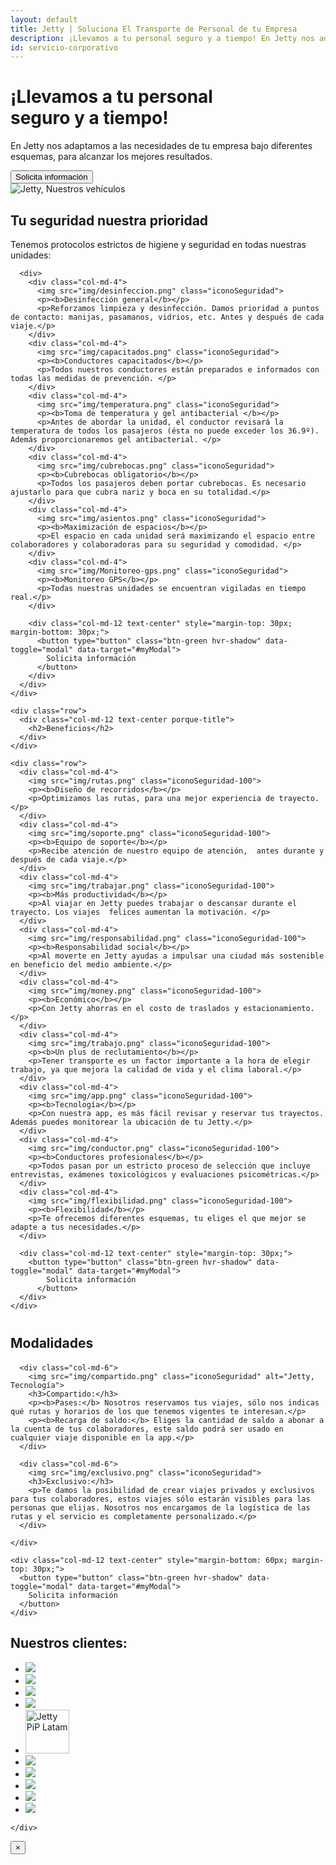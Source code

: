 ```yaml
---
layout: default
title: Jetty | Soluciona El Transporte de Personal de tu Empresa
description: ¡Llevamos a tu personal seguro y a tiempo! En Jetty nos adaptamos a las necesidades de tu organización bajo diferentes esquemas, para alcanzar los mejores resultados.
id: servicio-corporativo
---
```


<div class="container-fluid gradient">

  <div class="organizaciones">
    <div class="container">
      <div class="row">
        <div class="col-md-6" data-aos="fade-left" data-aos-easing="ease-out-sine" data-aos-duration="500">
          <h1>¡Llevamos a tu personal <br><span class="titleBold">seguro y a tiempo!</span></h1>
          <p class="lead">En Jetty nos adaptamos a las necesidades de tu empresa bajo diferentes esquemas, para alcanzar los mejores resultados.</p>
          <button type="button" class="btn-green hvr-shadow" data-toggle="modal" data-target="#myModal">
            Solicita información
          </button>
        </div>
        <div class="col-md-6 text-right">
          <img src="img/choferes.png" alt="Jetty, Nuestros vehículos" data-aos="fade" data-aos-easing="ease-out-sine">
        </div>
      </div>
    </div>
  </div>

  <div class="container porque-content" data-aos="fade-up">
    <div class="row" style="margin-bottom: 40px;">
      <div class="col-md-12 text-center porque-title">
        <h2>Tu seguridad nuestra prioridad</h2>
        <p class="lead textGray">Tenemos protocolos estrictos de higiene y seguridad en todas nuestras unidades:</p>
      </div>

      <div>
        <div class="col-md-4">
          <img src="img/desinfeccion.png" class="iconoSeguridad">
          <p><b>Desinfección general</b></p>
          <p>Reforzamos limpieza y desinfección. Damos prioridad a puntos de contacto: manijas, pasamanos, vidrios, etc. Antes y después de cada viaje.</p>
        </div>
        <div class="col-md-4">
          <img src="img/capacitados.png" class="iconoSeguridad">
          <p><b>Conductores capacitados</b></p>
          <p>Todos nuestros conductores están preparados e informados con todas las medidas de prevención. </p>
        </div>
        <div class="col-md-4">
          <img src="img/temperatura.png" class="iconoSeguridad">
          <p><b>Toma de temperatura y gel antibacterial </b></p>
          <p>Antes de abordar la unidad, el conductor revisará la temperatura de todos los pasajeros (ésta no puede exceder los 36.9º). Además proporcionaremos gel antibacterial. </p>
        </div>
        <div class="col-md-4">
          <img src="img/cubrebocas.png" class="iconoSeguridad">
          <p><b>Cubrebocas obligatorio</b></p>
          <p>Todos los pasajeros deben portar cubrebocas. Es necesario ajustarlo para que cubra nariz y boca en su totalidad.</p>
        </div>
        <div class="col-md-4">
          <img src="img/asientos.png" class="iconoSeguridad">
          <p><b>Maximización de espacios</b></p>
          <p>El espacio en cada unidad será maximizando el espacio entre colaboradores y colaboradoras para su seguridad y comodidad. </p>
        </div>
        <div class="col-md-4">
          <img src="img/Monitoreo-gps.png" class="iconoSeguridad">
          <p><b>Monitoreo GPS</b></p>
          <p>Todas nuestras unidades se encuentran vigiladas en tiempo real.</p>
        </div>

        <div class="col-md-12 text-center" style="margin-top: 30px; margin-bottom: 30px;">
          <button type="button" class="btn-green hvr-shadow" data-toggle="modal" data-target="#myModal">
            Solicita información
          </button>
        </div>
      </div>
    </div>

    <div class="row">
      <div class="col-md-12 text-center porque-title">
        <h2>Beneficios</h2>
      </div>
    </div>

    <div class="row">
      <div class="col-md-4">
        <img src="img/rutas.png" class="iconoSeguridad-100">
        <p><b>Diseño de recorridos</b></p>
        <p>Optimizamos las rutas, para una mejor experiencia de trayecto.</p>
      </div>
      <div class="col-md-4">
        <img src="img/soporte.png" class="iconoSeguridad-100">
        <p><b>Equipo de soporte</b></p>
        <p>Recibe atención de nuestro equipo de atención,  antes durante y después de cada viaje.</p>
      </div>
      <div class="col-md-4">
        <img src="img/trabajar.png" class="iconoSeguridad-100">
        <p><b>Más productividad</b></p>
        <p>Al viajar en Jetty puedes trabajar o descansar durante el trayecto. Los viajes  felices aumentan la motivación. </p>
      </div>
      <div class="col-md-4">
        <img src="img/responsabilidad.png" class="iconoSeguridad-100">
        <p><b>Responsabilidad social</b></p>
        <p>Al moverte en Jetty ayudas a impulsar una ciudad más sostenible en beneficio del medio ambiente.</p>
      </div>
      <div class="col-md-4">
        <img src="img/money.png" class="iconoSeguridad-100">
        <p><b>Económico</b></p>
        <p>Con Jetty ahorras en el costo de traslados y estacionamiento.</p>
      </div>
      <div class="col-md-4">
        <img src="img/trabajo.png" class="iconoSeguridad-100">
        <p><b>Un plus de reclutamiento</b></p>
        <p>Tener transporte es un factor importante a la hora de elegir trabajo, ya que mejora la calidad de vida y el clima laboral.</p>
      </div>
      <div class="col-md-4">
        <img src="img/app.png" class="iconoSeguridad-100">
        <p><b>Tecnología</b></p>
        <p>Con nuestra app, es más fácil revisar y reservar tus trayectos. Además puedes monitorear la ubicación de tu Jetty.</p>
      </div>
      <div class="col-md-4">
        <img src="img/conductor.png" class="iconoSeguridad-100">
        <p><b>Conductores profesionales</b></p>
        <p>Todos pasan por un estricto proceso de selección que incluye entrevistas, exámenes toxicológicos y evaluaciones psicométricas.</p>
      </div>
      <div class="col-md-4">
        <img src="img/flexibilidad.png" class="iconoSeguridad-100">
        <p><b>Flexibilidad</b></p>
        <p>Te ofrecemos diferentes esquemas, tu eliges el que mejor se adapte a tus necesidades.</p>
      </div>

      <div class="col-md-12 text-center" style="margin-top: 30px;">
        <button type="button" class="btn-green hvr-shadow" data-toggle="modal" data-target="#myModal">
            Solicita información
          </button>
      </div>
    </div>
  </div>

  <div class="container">
    <div class="row">
      <div class="col-md-12 text-center" style="margin-bottom: 20px;">
        <h2>Modalidades</h2>
      </div>

      <div class="col-md-6">
        <img src="img/compartido.png" class="iconoSeguridad" alt="Jetty, Tecnología">
        <h3>Compartido:</h3>
        <p><b>Pases:</b> Nosotros reservamos tus viajes, sólo nos indicas qué rutas y horarios de los que tenemos vigentes te interesan.</p>
        <p><b>Recarga de saldo:</b> Eliges la cantidad de saldo a abonar a la cuenta de tus colaboradores, este saldo podrá ser usado en cualquier viaje disponible en la app.</p>
      </div>

      <div class="col-md-6">
        <img src="img/exclusivo.png" class="iconoSeguridad">
        <h3>Exclusivo:</h3>
        <p>Te damos la posibilidad de crear viajes privados y exclusivos para tus colaboradores, estos viajes sólo estarán visibles para las personas que elijas. Nosotros nos encargamos de la logística de las rutas y el servicio es completamente personalizado.</p>
      </div>

    </div>

    <div class="col-md-12 text-center" style="margin-bottom: 60px; margin-top: 30px;">
      <button type="button" class="btn-green hvr-shadow" data-toggle="modal" data-target="#myModal">
        Solicita información
      </button>
    </div>

  </div>

  <div class="container">
    <div class="row">
      <div class="col-md-12 text-center">
        <h2>Nuestros clientes:</h2>
        <ul class="clientes">
          <li>
            <a href="http://www.alhel.com/" target="_blank">
              <img src="imgs-prensa/alhel.png">
            </a>
          </li>
          <li>
            <a href="https://www.continentaltire.mx/car" target="_blank">
              <img src="imgs-prensa/continental.svg">
            </a>
          </li>
          <li>
            <a href="https://www.lexmark.com/es_mx.html" target="_blank">
              <img src="imgs-prensa/lexmark.svg">
            </a>
          </li>
          <li>
            <a href="https://www.globant.com/" target="_blank">
              <img src="imgs-prensa/globant.svg">
            </a>
          </li>
          <li>
            <a href="http://www.piplatam.com/" target="_blank">
              <img src="imgs-prensa/PiP-white.png" alt="Jetty PiP Latam" width="70">
            </a>
          </li>
          <li>
            <a href="https://www.mheducation.com.mx" target="_blank">
              <img src="imgs-prensa/MHE-Logo.png">
            </a>
          </li>
          <li>
            <a href="https://www.verifone.com/es/mx" target="_blank">
              <img src="imgs-prensa/verifone.png">
            </a>
          </li>
          <li>
            <a href="https://hutchisonportstng.com" target="_blank">
              <img src="imgs-prensa/TNG-logotipo.png">
            </a>
          </li>
          <li>
            <a href="#" target="_blank">
              <img src="imgs-prensa/inlod.png">
            </a>
          </li>
          <li>
            <a href="#" target="_blank">
              <img src="imgs-prensa/jobandtalent.png">
            </a>
          </li>
          <!-- <li>
            <a href="#" target="_blank">
              <img src="imgs-prensa/SPGG.png">
            </a>
          </li>
          <li>
            <a href="#" target="_blank">
              <img src="imgs-prensa/ibero.png">
            </a>
          </li> -->
        </ul>
      </div>

    </div>
  </div>

</div>


<!-- Modal -->
<div class="modal fade" id="myModal" tabindex="-1" role="dialog" aria-labelledby="myModalLabel">
  <div class="modal-dialog" role="document">
    <div class="modal-content">
      <div class="modal-header">
        <button type="button" class="close" data-dismiss="modal" aria-label="Close"><span aria-hidden="true">&times;</span></button>
      </div>
      <div class="modal-body">
        <!-- Nuevo script Active campaing -->
        <div class=“_form_5”></div><script src=“https://jetty.activehosted.com/f/embed.php?id=5” type=“text/javascript” charset=“utf-8"></script>
      </div>
    </div>
  </div>
</div>


